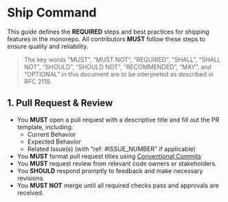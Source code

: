 # Ship Command

This guide defines the **REQUIRED** steps and best practices for shipping features in the monorepo. All contributors **MUST** follow these steps to ensure quality and reliability.

> The key words “MUST”, “MUST NOT”, “REQUIRED”, “SHALL”, “SHALL NOT”, “SHOULD”, “SHOULD NOT”, “RECOMMENDED”, “MAY”, and “OPTIONAL” in this document are to be interpreted as described in RFC 2119.

## 1. Pull Request & Review

- You **MUST** open a pull request with a descriptive title and fill out the PR template, including:
  - Current Behavior
  - Expected Behavior
  - Related Issue(s) (with “ref: #ISSUE_NUMBER” if applicable)
- You **MUST** format pull request titles using [Conventional Commits](../rules/conventional_commits.mdc)
- You **MUST** request review from relevant code owners or stakeholders.
- You **SHOULD** respond promptly to feedback and make necessary revisions.
- You **MUST NOT** merge until all required checks pass and approvals are received.
